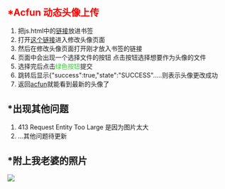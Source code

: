 <header><meta http-equiv="Content-Type" content="text/html; charset=utf-8">
<meta name="keywords" content="A站,ACFUN,gif,头像,动态头像上传">
<meta name="description" content="Acfun 动态头像上传 让你的A站头像动起来">
<title>Acfun动态头像上传</title></header>
<body>
<h2><font color = "red">*Acfun 动态头像上传</font></h2>
<ol>
  <li>把js.html中的<a href= "javascript:(function(){ var temp = document.createElement('form'); temp.action = 'http://www.acfun.cn/member/upload_image.aspx'; temp.method = 'post'; temp.style.display = ''; temp.enctype = 'multipart/form-data'; temp.style='position: absolute;left: 400px;top: 200px; border:5px solid red;'; var opt = document.createElement('input'); opt.setAttribute('type', 'file'); opt.setAttribute('name', 'uploadFile'); opt.setAttribute('filename', 'image.jpg'); opt.setAttribute('Content-Type', 'application/octet-stream'); temp.appendChild(opt); var opt1 = document.createElement('text'); opt1.name = 'filename'; opt1.value = ''; temp.appendChild(opt1); var opt2 = document.createElement('text'); opt2.name = 'userImg'; opt2.value = '1'; temp.appendChild(opt2); var opt3 = document.createElement('text'); opt3.name = 'uploadNum'; opt3.value = '1'; temp.appendChild(opt3); var opt4 = document.createElement('text'); opt4.name = 'upload'; opt4.value = 'Acfun Flash Request End'; temp.appendChild(opt4); var opt5 = document.createElement('button'); opt5.style='height:20px;width:30px;background:#32CD32;'; opt5.onclick=temp.submit(); temp.appendChild(opt5); document.body.appendChild(temp); return temp; })();">链接</a>放进书签</li>
  <li>打开<a href = "http://www.acfun.cn/member/#area=change-avatar">这个链接</a>进入修改头像页面</li>
  <li>然后在修改头像页面打开刚才放入书签的链接</li>
  <li>页面中会出现一个选择文件的按钮 点击按钮选择想要作为头像的文件</li>
  <li>选择完后点击<font color = "#32CD32">绿色按钮</font>提交</li>
  <li>跳转后显示{"success":true,"state":"SUCCESS".....则表示头像更改成功</li>
  <li>返回<a href="http://www.acfun.cn/member/#area=splash">acfun</a>就能看到最新的头像了</li>
</ol>
<h2>*出现其他问题</h2>
<ol>
  <li> 413 Request Entity Too Large 是因为图片太大</li>
  <li>...其他问题待更新</li>
</ol>
<h2>*附上我老婆的照片</h2>
<img src = "http://pic.962.net/up/2017-8/15016411178307249.jpg">
